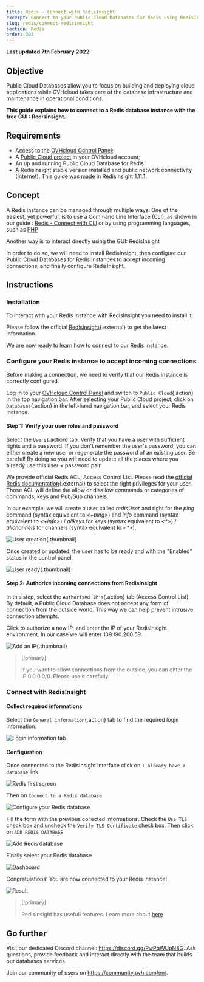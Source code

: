 ```yaml
---
title: Redis - Connect with RedisInsight
excerpt: Connect to your Public Cloud Databases for Redis using RedisInsight
slug: redis/connect-redisinsight
section: Redis
order: 303
---
```


**Last updated 7th February 2022**

## Objective

Public Cloud Databases allow you to focus on building and deploying cloud applications while OVHcloud takes care of the database infrastructure and maintenance in operational conditions.

**This guide explains how to connect to a Redis database instance with the free GUI : RedisInsight.**

## Requirements

- Access to the [OVHcloud Control Panel](https://ca.ovh.com/auth/?action=gotomanager&from=https://www.ovh.com.au/&ovhSubsidiary=au);
- A [Public Cloud project](https://www.ovhcloud.com/en-au/public-cloud/) in your OVHcloud account;
- An up and running Public Cloud Database for Redis.
- A RedisInsight stable version installed and public network connectivity (Internet). This guide was made in RedisInsight 1.11.1.

## Concept

A Redis instance can be managed through multiple ways.
One of the easiest, yet powerful, is to use a Command Line Interface (CLI), as shown in our guide : [Redis - Connect with CLI](https://docs.ovh.com/au/en/publiccloud/databases/redis/connect-cli/) or by using programming languages, such as [PHP](https://docs.ovh.com/au/en/publiccloud/databases/redis/connect-php/)

Another way is to interact directly using the GUI: RedisInsight

In order to do so, we will need to install RedisInsight, then configure our Public Cloud Databases for Redis instances to accept incoming connections, and finally configure RedisInsight.

## Instructions

### Installation

To interact with your Redis instance with RedisInsight you need to install it.

Please follow the official [RedisInsight](https://docs.redis.com/latest/ri/installing){.external} to get the latest information.

We are now ready to learn how to connect to our Redis instance.

### Configure your Redis instance to accept incoming connections

Before making a connection, we need to verify that our Redis instance is correctly configured.

Log in to your [OVHcloud Control Panel](https://ca.ovh.com/auth/?action=gotomanager&from=https://www.ovh.com.au/&ovhSubsidiary=au) and switch to `Public Cloud`{.action} in the top navigation bar. After selecting your Public Cloud project, click on `Databases`{.action} in the left-hand navigation bar, and select your Redis instance.

#### Step 1: Verify your user roles and password

Select the `Users`{.action} tab. Verify that you have a user with sufficient rights and a password. If you don't remember the user's password, you can either create a new user or regenerate the password of an existing user. Be careful! By doing so you will need to update all the places where you already use this user + password pair.

We provide official Redis ACL, Access Control List. Please read the [official Redis documentation](https://redis.io/topics/acl/){.external} to select the right privileges for your user. Those ACL will define the allow or disallow commands or categories of commands, keys and Pub/Sub channels.

In our example, we will create a user called *redisUser* and right for the *ping* command (syntax equivalent to *<+ping>*) and *info* command (syntax equivalent to *<+info>*) / *allkeys* for keys (syntax equivalent to *<\*>*) / *allchannels* for channels (syntax equivalent to *<\*>*).

![User creation](images/redis_06_connect_redisinsight-20220207155917336.png){.thumbnail}

Once created or updated, the user has to be ready and with the "Enabled" status in the control panel.

![User ready](images/redis_06_connect_redisinsight-20220207114127502.png){.thumbnail}

#### Step 2: Authorize incoming connections from RedisInsight

In this step, select the `Authorised IP's`{.action} tab (Access Control List).
By default, a Public Cloud Database does not accept any form of connection from the outside world.
This way we can help prevent intrusive connection attempts.

Click to authorize a new IP, and enter the IP of your RedisInsight environment. In our case we will enter 109.190.200.59.

![Add an IP](images/ip_authorize.png){.thumbnail}

> [!primary]
>
> If you want to allow connections from the outside, you can enter the IP 0.0.0.0/0. Please use it carefully.
>

### Connect with RedisInsight

#### Collect required informations

Select the `General information`{.action} tab to find the required login information.

![Login information tab](images/redis_06_connect_redisinsight-20220209095337130.png)

#### Configuration

Once connected to the RedisInsight interface click on `I already have a database` link

![Redis first screen](images/redis_06_connect_redisinsight-20220207114821477.png)

Then on `Connect to a Redis database`

![Configure your Redis database](images/redis_06_connect_redisinsight-2022020711515517.png)

Fill the form with the previous collected informations. Check the `Use TLS` check box and uncheck the `Verify TLS Certificate` check box. Then click on `ADD REDIS DATABASE`

![Add Redis database](images/redis_06_connect_redisinsight-20220207120005204.png)

Finally select your Redis database

![Dashboard](images/redis_06_connect_redisinsight-20220209095424435.png)

Congratulations! You are now connected to your Redis instance!

![Result](images/redis_06_connect_redisinsight-20220209095533690.png)

> [!primary]
>
> RedisInsight has usefull features.
> Learn more about [here](https://redis.com/redis-enterprise/redis-insight/)
>

## Go further

Visit our dedicated Discord channel: <https://discord.gg/PwPqWUpN8G>. Ask questions, provide feedback and interact directly with the team that builds our databases services.

Join our community of users on <https://community.ovh.com/en/>.
